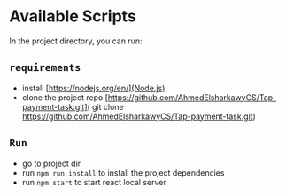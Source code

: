 # Available Scripts

In the project directory, you can run:

## `requirements`

- install [https://nodejs.org/en/](Node.js)
- clone the project repo
  [https://github.com/AhmedElsharkawyCS/Tap-payment-task.git](
  git clone <https://github.com/AhmedElsharkawyCS/Tap-payment-task.git>)

## `Run`

- go to project dir
- run `npm run install` to install the project dependencies
- run `npm start` to start react local server
